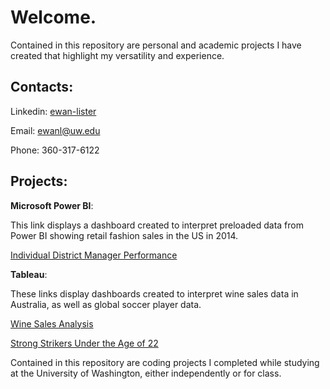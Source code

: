 # Welcome.

Contained in this repository are personal and academic projects I have created that highlight my versatility and experience.

## Contacts:

Linkedin: [ewan-lister](https://www.linkedin.com/in/ewan-lister/)

Email: ewanl@uw.edu

Phone: 360-317-6122


## Projects:

**Microsoft Power BI**:

This link displays a dashboard created to interpret preloaded data from Power BI showing retail fashion sales in the US in 2014.

[Individual District Manager Performance](https://app.powerbi.com/view?r=eyJrIjoiNmIyNjMxYzQtMzA2OC00OTMwLTg2YzMtNjE3MzkzYzk5NGNhIiwidCI6ImY2YjZkZDViLWYwMmYtNDQxYS05OWEwLTE2MmFjNTA2MGJkMiIsImMiOjZ9)

**Tableau**:

These links display dashboards created to interpret wine sales data in Australia, as well as global soccer player data.

[Wine Sales Analysis](https://public.tableau.com/views/WineSalesAnalysis_16669239843420/Dashboard1?:language=en-US&:display_count=n&:origin=viz_share_link)

[Strong Strikers Under the Age of 22](https://public.tableau.com/views/StrongStrikersUndertheAgeof22_16681360817130/PlayerDashboard?:language=en-US&:display_count=n&:origin=viz_share_link)

Contained in this repository are coding projects I completed while studying at the University of Washington, either independently or for class.
